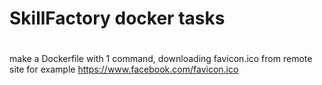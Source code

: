 #
# SkillFactory docker tasks
# 
make a Dockerfile with 1 command, downloading favicon.ico from remote site
for example https://www.facebook.com/favicon.ico

